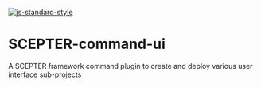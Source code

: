 [![js-standard-style](https://cdn.rawgit.com/standard/standard/master/badge.svg)](http://standardjs.com)

# SCEPTER-command-ui

A SCEPTER framework command plugin to create and deploy various user interface sub-projects


